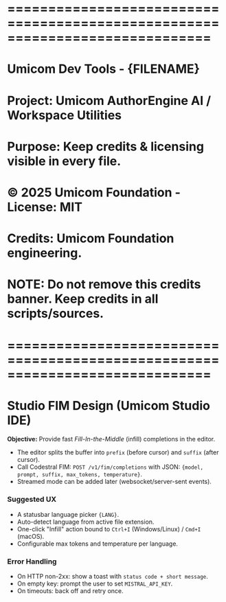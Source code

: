 ﻿# =============================================================================
#  Umicom Dev Tools - {FILENAME}
#  Project: Umicom AuthorEngine AI / Workspace Utilities
#  Purpose: Keep credits & licensing visible in every file.
#  
#  © 2025 Umicom Foundation - License: MIT

#  Credits: Umicom Foundation engineering. 
#  NOTE: Do not remove this credits banner. Keep credits in all scripts/sources.
# =============================================================================

# Studio FIM Design (Umicom Studio IDE)

**Objective:** Provide fast *Fill-In-the-Middle* (infill) completions in the editor.

- The editor splits the buffer into `prefix` (before cursor) and `suffix` (after cursor).
- Call Codestral FIM: `POST /v1/fim/completions` with JSON: `{model, prompt, suffix, max_tokens, temperature}`.
- Streamed mode can be added later (websocket/server-sent events).

### Suggested UX

- A statusbar language picker `{LANG}`.
- Auto-detect language from active file extension.
- One-click "Infill" action bound to `Ctrl+I` (Windows/Linux) / `Cmd+I` (macOS).
- Configurable max tokens and temperature per language.

### Error Handling

- On HTTP non-2xx: show a toast with `status code + short message`.
- On empty key: prompt the user to set `MISTRAL_API_KEY`.
- On timeouts: back off and retry once.
